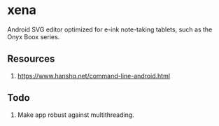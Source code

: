 # xena

Android SVG editor optimized for e-ink note-taking tablets, such as the Onyx Boox series.

## Resources

1. <https://www.hanshq.net/command-line-android.html>

## Todo

1. Make app robust against multithreading.
